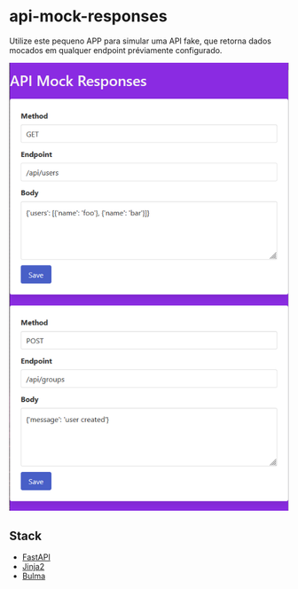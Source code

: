 # api-mock-responses

Utilize este pequeno APP para simular uma API fake, que retorna dados mocados
em qualquer endpoint préviamente configurado.

![printscreen](images/printscreen.png)

## Stack

- [FastAPI](https://fastapi.tiangolo.com/)
- [Jinja2](https://jinja.palletsprojects.com/en/3.0.x/)
- [Bulma](https://bulma.io/)
